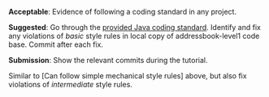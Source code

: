 <panel type="warning" header="`W3.2a` Can explain the importance of code quality :star::star:" no-close>
  <include src="../../book/codeQuality/introduction/basic/full.md" />
</panel>

<panel type="warning" header="`W3.2b` Can explain the need for following a standard :star::star:" no-close>
  <include src="../../book/codeQuality/followStandard/introduction/full.md" />
  <panel header=":dart: Evidence" expanded>

<include src="../../book/codeQuality/followStandard/introduction/q-essay-explain.md" />

  </panel>
</panel>

<!-- ==================================================================================================== -->

<panel type="warning" header="`W3.2c` Can follow simple mechanical style rules :star::star:" no-close>
  <include src="../../book/codeQuality/followStandard/basic/full.md" />
  <panel header=":dart: Evidence" expanded>

**Acceptable**: Evidence of following a coding standard in any project.

**Suggested**: Go through the [provided Java coding standard](https://oss-generic.github.io/process/codingStandards/CodingStandard-Java.html). Identify and fix any violations of _basic_ style rules in local copy of addressbook-level1 code base. Commit after each fix.

**Submission**: Show the relevant commits during the tutorial.

  </panel>
</panel>

<panel type="info" header="`W3.2d` Can follow intermediate style rules :star::star::star:" no-close>
  <include src="../../book/codeQuality/followStandard/intermediate/full.md" />
  <panel header=":dart: Evidence" expanded>

Similar to [Can follow simple mechanical style rules] above, but also fix violations of _intermediate_ style rules.

  </panel>
</panel>
